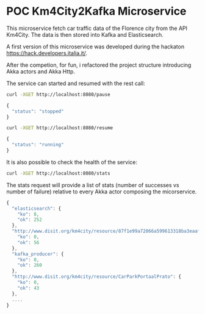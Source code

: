 # POC Km4City2Kafka Microservice

This microservice fetch car traffic data of the Florence city from the API Km4City. The data is then stored into Kafka and Elasticsearch.

A first version of this microservice was developed during the hackaton https://hack.developers.italia.it/.

After the competion, for fun, i refactored the project structure introducing Akka actors and Akka Http.

The service can started and resumed with the rest call:

```bash
curl -XGET http://localhost:8080/pause
```


```js
{
  "status": "stopped"
}

```

```bash
curl -XGET http://localhost:8080/resume
```

```js
{
  "status": "running"
}

```

It is also possible to check the health of the service:

```bash
curl -XGET http://localhost:8080/stats
```

The stats request will provide a list of stats (number of successes vs number of failure) relative to every Akka actor composing the micorservice.

```js
{
  "elasticsearch": {
    "ko": 8,
    "ok": 252
  },
  "http://www.disit.org/km4city/resource/87f1e99a72066a599613318ba3eaafc7": {
    "ko": 0,
    "ok": 56
  },
  "kafka_producer": {
    "ko": 0,
    "ok": 260
  },
  "http://www.disit.org/km4city/resource/CarParkPortaalPrato": {
    "ko": 0,
    "ok": 43
  },
  ....
}

```







